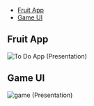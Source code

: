 - [Fruit App](#fruit-app)
- [Game UI](#game-ui)


## Fruit App
![To Do App (Presentation)](https://github.com/user-attachments/assets/925f8b26-dabc-4401-a708-1784855232ad)

## Game UI
![game (Presentation)](https://github.com/user-attachments/assets/405ae74d-1615-47f1-bd41-a459de84f1fc)

